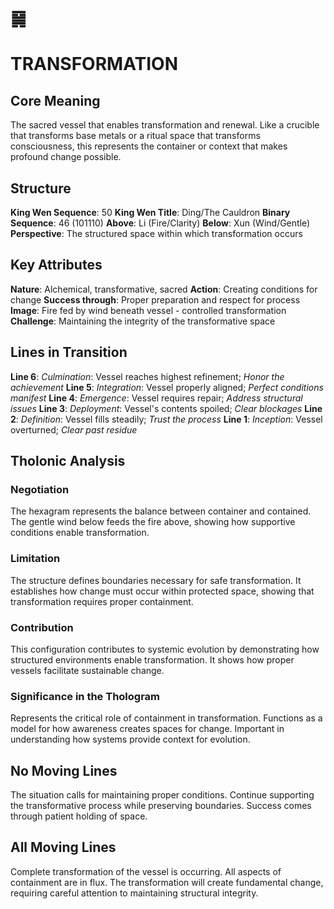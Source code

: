 # ䷱
# TRANSFORMATION

## Core Meaning
The sacred vessel that enables transformation and renewal. Like a crucible that transforms base metals or a ritual space that transforms consciousness, this represents the container or context that makes profound change possible.

## Structure
**King Wen Sequence**: 50
**King Wen Title**: Ding/The Cauldron
**Binary Sequence**: 46 (101110)
**Above**: Li (Fire/Clarity)
**Below**: Xun (Wind/Gentle)
**Perspective**: The structured space within which transformation occurs

## Key Attributes
**Nature**: Alchemical, transformative, sacred
**Action**: Creating conditions for change
**Success through**: Proper preparation and respect for process
**Image**: Fire fed by wind beneath vessel - controlled transformation
**Challenge**: Maintaining the integrity of the transformative space

## Lines in Transition
**Line 6**: *Culmination*: Vessel reaches highest refinement; *Honor the achievement*
**Line 5**: *Integration*: Vessel properly aligned; *Perfect conditions manifest*
**Line 4**: *Emergence*: Vessel requires repair; *Address structural issues*
**Line 3**: *Deployment*: Vessel's contents spoiled; *Clear blockages*
**Line 2**: *Definition*: Vessel fills steadily; *Trust the process*
**Line 1**: *Inception*: Vessel overturned; *Clear past residue*

## Tholonic Analysis
### Negotiation
The hexagram represents the balance between container and contained. The gentle wind below feeds the fire above, showing how supportive conditions enable transformation.

### Limitation
The structure defines boundaries necessary for safe transformation. It establishes how change must occur within protected space, showing that transformation requires proper containment.

### Contribution
This configuration contributes to systemic evolution by demonstrating how structured environments enable transformation. It shows how proper vessels facilitate sustainable change.

### Significance in the Thologram
Represents the critical role of containment in transformation. Functions as a model for how awareness creates spaces for change. Important in understanding how systems provide context for evolution.

## No Moving Lines
The situation calls for maintaining proper conditions. Continue supporting the transformative process while preserving boundaries. Success comes through patient holding of space.

## All Moving Lines
Complete transformation of the vessel is occurring. All aspects of containment are in flux. The transformation will create fundamental change, requiring careful attention to maintaining structural integrity.